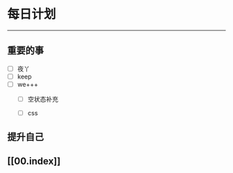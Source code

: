 
# 每日计划
---
## 重要的事

- [ ]  夜丫
- [ ]  keep
- [ ]  we+++
    - [ ]  空状态补充
    - [ ] css
  



## 提升自己

  



## [[00.index]]










